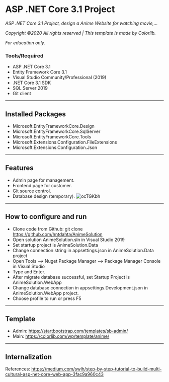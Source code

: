 # ASP .NET Core 3.1 Project
_ASP .NET Core 3.1 Project, design a Anime Website for watching movie,..._

_Copyright ©2020 All rights reserved | This template is made by Colorlib._

_For education only._
### Tools/Required
- ASP .NET Core 3.1
- Entity Framework Core 3.1
- Visual Studio Community/Professional (2019)
- .NET Core 3.1 SDK
- SQL Server 2019
- Git client
-----
## Installed Packages
- Microsoft.EntityFrameworkCore.Design
- Microsoft.EntityFrameworkCore.SqlServer
- Microsoft.EntityFrameworkCore.Tools
- Microsoft.Extensions.Configuration.FileExtensions
- Microsoft.Extensions.Configuration.Json
-----
## Features
- Admin page for management.
- Frontend page for customer.
- Git source control.
- Database design (temporary).
![ocTGKbh](https://user-images.githubusercontent.com/70925557/98498821-6e7d6c00-227a-11eb-9c84-647ea50a50ff.png)
-----
## How to configure and run
- Clone code from Github: git clone https://github.com/hntdahta/AnimeSolution
- Open solution AnimeSolution.sln in Visual Studio 2019
- Set startup project is AnimeSolution.Data
- Change connection string in appsettings.json in AnimeSolution.Data project
- Open Tools --> Nuget Package Manager --> Package Manager Console in Visual Studio
- Type <Update-Database> and Enter.
- After migrate database successful, set Startup Project is AnimeSolution.WebApp
- Change database connection in appsettings.Development.json in AnimeSolution.WebApp project.
- Choose profile to run or press F5
-----
## Template
- Admin: https://startbootstrap.com/templates/sb-admin/
- Main: https://colorlib.com/wp/template/anime/
-----
## Internalization
References: https://medium.com/swlh/step-by-step-tutorial-to-build-multi-cultural-asp-net-core-web-app-3fac9a960c43

